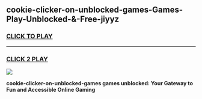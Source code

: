 
## cookie-clicker-on-unblocked-games-Games-Play-Unblocked-&-Free-jiyyz
<h3>
<a href="https://premium76.site?title=cookie-clicker-on-unblocked-games&ref=24A">CLICK TO PLAY</a></h3>
<hr>

<h3>
<a href="https://premium76.site?title=cookie-clicker-on-unblocked-games&ref=24A">CLICK 2 PLAY</a>
  
</h3>

<a href="https://premium76.site?title=cookie-clicker-on-unblocked-games&ref=24A"><img src="https://clearcache.store/games.png"></a>


**cookie-clicker-on-unblocked-games games unblocked: Your Gateway to Fun and Accessible Online Gaming**
